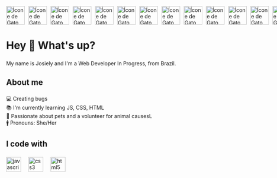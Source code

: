 <div style="display: flex; gap: 10px;">
    <a href="https://img.icons8.com/?size=100&id=Zp1kU5M1RFlC&format=png&color=000000" target="_blank">
        <img src="https://img.icons8.com/?size=100&id=Zp1kU5M1RFlC&format=png&color=000000" alt="Ícone de Gato" width="50" height="50">
    </a>
    <a href="https://img.icons8.com/?size=100&id=ySKxZPvVLJTn&format=png&color=000000" target="_blank">
        <img src="https://img.icons8.com/?size=100&id=ySKxZPvVLJTn&format=png&color=000000" alt="Ícone de Gato" width="50" height="50">
    </a>
    <a href="https://img.icons8.com/?size=100&id=knGUaRl2htnL&format=png&color=000000" target="_blank">
        <img src="https://img.icons8.com/?size=100&id=knGUaRl2htnL&format=png&color=000000" alt="Ícone de Gato" width="50" height="50">
    </a>
    <a href="https://img.icons8.com/?size=100&id=zrVDw6ULKgD4&format=png&color=000000" target="_blank">
        <img src="https://img.icons8.com/?size=100&id=zrVDw6ULKgD4&format=png&color=000000" alt="Ícone de Gato" width="50" height="50">
    </a>
    <a href="https://img.icons8.com/?size=100&id=FlmU3CC19WX7&format=png&color=000000" target="_blank">
        <img src="https://img.icons8.com/?size=100&id=FlmU3CC19WX7&format=png&color=000000" alt="Ícone de Gato" width="50" height="50">
    </a>
    <a href="https://img.icons8.com/?size=100&id=knGUaRl2htnL&format=png&color=000000" target="_blank">
        <img src="https://img.icons8.com/?size=100&id=knGUaRl2htnL&format=png&color=000000" alt="Ícone de Gato" width="50" height="50">
    </a>
    <a href="https://img.icons8.com/?size=100&id=zrVDw6ULKgD4&format=png&color=000000" target="_blank">
        <img src="https://img.icons8.com/?size=100&id=zrVDw6ULKgD4&format=png&color=000000" alt="Ícone de Gato" width="50" height="50">
    </a>
    <a href="https://img.icons8.com/?size=100&id=oXPFYToOw4l1&format=png&color=000000" target="_blank">
        <img src="https://img.icons8.com/?size=100&id=oXPFYToOw4l1&format=png&color=000000" alt="Ícone de Gato" width="50" height="50">
    </a>
    <a href="https://img.icons8.com/?size=100&id=oYnIVGck1fBV&format=png&color=000000" target="_blank">
        <img src="https://img.icons8.com/?size=100&id=oYnIVGck1fBV&format=png&color=000000" alt="Ícone de Gato" width="50" height="50">
    </a>
      <a href="https://img.icons8.com/?size=100&id=Zp1kU5M1RFlC&format=png&color=000000" target="_blank">
        <img src="https://img.icons8.com/?size=100&id=Zp1kU5M1RFlC&format=png&color=000000" alt="Ícone de Gato" width="50" height="50">
    </a>
    <a href="https://img.icons8.com/?size=100&id=ySKxZPvVLJTn&format=png&color=000000" target="_blank">
        <img src="https://img.icons8.com/?size=100&id=ySKxZPvVLJTn&format=png&color=000000" alt="Ícone de Gato" width="50" height="50">
    </a>
    <a href="https://img.icons8.com/?size=100&id=knGUaRl2htnL&format=png&color=000000" target="_blank">
        <img src="https://img.icons8.com/?size=100&id=knGUaRl2htnL&format=png&color=000000" alt="Ícone de Gato" width="50" height="50">
    </a>
    <a href="https://img.icons8.com/?size=100&id=zrVDw6ULKgD4&format=png&color=000000" target="_blank">
        <img src="https://img.icons8.com/?size=100&id=zrVDw6ULKgD4&format=png&color=000000" alt="Ícone de Gato" width="50" height="50">
    </a>
    <a href="https://img.icons8.com/?size=100&id=FlmU3CC19WX7&format=png&color=000000" target="_blank">
        <img src="https://img.icons8.com/?size=100&id=FlmU3CC19WX7&format=png&color=000000" alt="Ícone de Gato" width="50" height="50">
    </a>
    <a href="https://img.icons8.com/?size=100&id=knGUaRl2htnL&format=png&color=000000" target="_blank">
        <img src="https://img.icons8.com/?size=100&id=knGUaRl2htnL&format=png&color=000000" alt="Ícone de Gato" width="50" height="50">
    </a>
</div>

<h1 align="left">Hey 👋 What's up?</h1>

###

<p align="left">My name is Josiely and I'm a Web Developer In Progress, from Brazil.</p>

###

<h2 align="left">About me</h2>

###

<p align="left">💻 Creating bugs <br>📚 I'm currently learning JS, CSS, HTML<br> 🐾 Passionate about pets and a volunteer for animal causesL<br> 🚹 Pronouns: She/Her</p>

###

<h2 align="left">I code with</h2>

###

<div align="left">
  <img src="https://cdn.jsdelivr.net/gh/devicons/devicon/icons/javascript/javascript-original.svg" height="40" alt="javascript logo"  />
  <img width="12" />
  <img src="https://cdn.jsdelivr.net/gh/devicons/devicon/icons/css3/css3-original.svg" height="40" alt="css3 logo"  />
  <img width="12" />
  <img src="https://cdn.jsdelivr.net/gh/devicons/devicon/icons/html5/html5-original.svg" height="40" alt="html5 logo"  />
</div>

###
